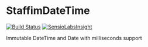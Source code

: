 # StaffimDateTime

[![Build Status](https://travis-ci.org/staffim/DateTime.svg?branch=master)](https://travis-ci.org/staffim/StaffimRollbarBundle) [![SensioLabsInsight](https://insight.sensiolabs.com/projects/01d26114-3060-41a3-a44f-3fd5ba379a18/mini.png)](https://insight.sensiolabs.com/projects/01d26114-3060-41a3-a44f-3fd5ba379a18)

Immutable DateTime and Date with milliseconds support
